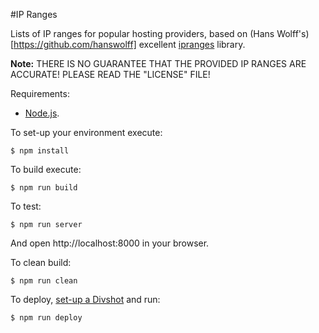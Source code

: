 #IP Ranges

Lists of IP ranges for popular hosting providers, based on (Hans Wolff's)[https://github.com/hanswolff] excellent [ipranges](https://github.com/hanswolff/ipranges) library.

**Note:** THERE IS NO GUARANTEE THAT THE PROVIDED IP RANGES ARE ACCURATE! PLEASE READ THE "LICENSE" FILE!

Requirements:

  * [Node.js](http://nodejs.org/).

To set-up your environment execute:

    $ npm install

To build execute:

    $ npm run build

To test:

    $ npm run server

And open http://localhost:8000 in your browser.

To clean build:

    $ npm run clean

To deploy, [set-up a Divshot](http://docs.divshot.com/guides/getting-started) and run:

    $ npm run deploy
